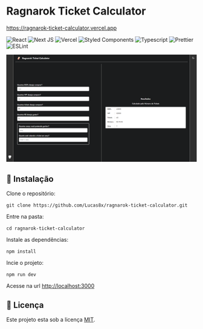 # Ragnarok Ticket Calculator

<https://ragnarok-ticket-calculator.vercel.app>

![React](https://img.shields.io/badge/react-%2320232a.svg?style=for-the-badge&logo=react&logoColor=%2361DAFB)
![Next JS](https://img.shields.io/badge/Next-black?style=for-the-badge&logo=next.js&logoColor=white)
![Vercel](https://img.shields.io/badge/vercel-%23000000.svg?style=for-the-badge&logo=vercel&logoColor=white)
![Styled Components](https://img.shields.io/badge/styled--components-DB7093?style=for-the-badge&logo=styled-components&logoColor=white)
![Typescript](https://img.shields.io/badge/TypeScript-007ACC?style=for-the-badge&logo=typescript&logoColor=white)
![Prettier](https://img.shields.io/badge/prettier-1A2C34?style=for-the-badge&logo=prettier&logoColor=F7BA3E)
![ESLint](	https://img.shields.io/badge/eslint-3A33D1?style=for-the-badge&logo=eslint&logoColor=white)

![screenshot](.repo/site-screenshot.webp)

## 🚀 Instalação

Clone o repositório:

```shell
git clone https://github.com/Lucas8x/ragnarok-ticket-calculator.git
```

Entre na pasta:

```shell
cd ragnarok-ticket-calculator
```

Instale as dependências:

```shell
npm install
```

Incie o projeto:

```shell
npm run dev
```

Acesse na url <http://localhost:3000>

## 📝 Licença

Este projeto esta sob a licença [MIT](./LICENSE).
